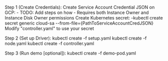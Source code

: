 Step 1 (Create Credentials):
Create Service Account Credential JSON on GCP:
    - TODO: Add steps on how
    - Requires both Instance Owner and Instance Disk Owner permissions 
Create Kubernetes secret:
    -kubectl create secret generic cloud-sa --from-file={PathToServiceAccountCredJSON}
Modify "controller.yaml" to use your secret

Step 2 (Set up Driver):
kubectl create -f setup.yaml
kubectl create -f node.yaml
kubectl create -f controller.yaml

Step 3 (Run demo [optional]):
kubectl create -f demo-pod.yaml